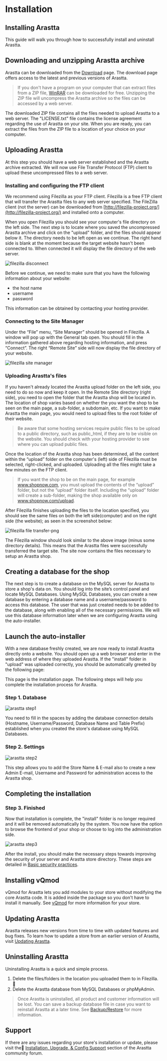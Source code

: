 Installation
============

Installing Arastta
------------------

This guide will walk you through how to successfully install and uninstall Arastta.

Downloading and unzipping Arastta archive
-----------------------------------------

Arastta can be downloaded from the [Download](http://arastta.org/download) page. The download page offers access to the latest and previous versions of Arastta.

> If you don't have a program on your computer that can extract files from a ZIP file, [WinRAR](http://www.win-rar.com/download.html?&L=0) can be downloaded for free. Unzipping the ZIP file will uncompress the Arastta archive so the files can be accessed by a web server.

The downloaded ZIP file contains all the files needed to upload Arastta to a web server. The "LICENSE.txt" file contains the license agreement regarding the use of Arastta on your site. When you are ready, you can extract the files from the ZIP file to a location of your choice on your computer.

Uploading Arastta
-----------------

At this step you should have a web server established and the Arastta archive extracted. We will now use File Transfer Protocol (FTP) client to upload these uncompressed files to a web server.

### Installing and configuring the FTP client

We recommend using Filezilla as your FTP client. Filezilla is a free FTP client that will transfer the Arastta files to any web server specified. The FileZilla client (not the server) can be downloaded from [http://filezilla-project.org/](http://filezilla-project.org/) and installed onto a computer.

When you open Filezilla you should see your computer's file directory on the left side. The next step is to locate where you saved the uncompressed Arastta archive and click on the "upload" folder, and the files should appear below it. The directory needs to be left open as we continue. The right hand side is blank at the moment because the target website hasn't been connected to. When connected it will display the file directory of the web server.

![filezilla disconnect](_images/filezilla-disconnect.png)

Before we continue, we need to make sure that you have the following information about your website:

- the host name
- username
- password

This information can be obtained by contacting your hosting provider.

### Connecting to the Site Manager

Under the “File” menu, “Site Manager” should be opened in Filezilla. A window will pop up with the General tab open. You should fill in the information gathered above regarding hosting information, and press “Connect”. The right “Remote Site” side will now display the file directory of your website.

![filezilla site manager](_images/filezilla-site-manager.png)

### Uploading Arastta's files

If you haven't already located the Arastta upload folder on the left side, you need to do so now and keep it open. In the Remote Site directory (right side), you need to open the folder that the Arastta shop will be located in. The location of shop varies based on whether the you want the shop to be seen on the main page, a sub-folder, a subdomain, etc. If you want to make Arastta the main page, you would need to upload files to the root folder of their website.

> Be aware that some hosting services require public files to be upload to a public directory, such as public_html, if they are to be visible on the website. You should check with your hosting provider to see where you can upload public files.

Once the location of the Arastta shop has been determined, all the content within the “upload” folder on the computer's (left) side of Filezilla must be selected, right-clicked, and uploaded. Uploading all the files might take a few minutes on the FTP client.

> If you want the shop to be on the main page, for example www.shopnow.com, you must upload the contents of the “upload” folder, but not the “upload” folder itself. Including the “upload” folder will create a sub-folder, making the shop available only on www.shopnow.com/upload.

After Filezilla finishes uploading the files to the location specified, you should see the same files on both the left side(computer) and on the right side (the website); as seen in the screenshot below:

![filezilla file transfer-png](_images/filezilla-file-transfer.png)

The Filezilla window should look similar to the above image (minus some directory details). This means that the Arastta files were successfully transferred the target site. The site now contains the files necessary to setup an Arastta shop.

Creating a database for the shop
--------------------------------

The next step is to create a database on the MySQL server for Arastta to store a shop's data on. You should log into the site’s control panel and locate MySQL Databases. Using MySQL Databases, you can create a new database by entering a database name and a username/password to access this database. The user that was just created needs to be added to the database, along with enabling all of the necessary permissions. We will use this database information later when we are configuring Arastta using the auto-installer.

Launch the auto-installer
-------------------------

With a new database freshly created, we are now ready to install Arastta directly onto a website. You should open up a web browser and enter in the web address of where they uploaded Arastta. If the "install" folder in "upload" was uploaded correctly, you should be automatically greeted by the following page:

This page is the installation page. The following steps will help you complete the installation process for Arastta.

### Step 1. Database

![arastta step1](_images/installation-step-1.png)

You need to fill in the spaces by adding the database connection details (Hostname, Username/Password, Database Name and Table Prefix) established when you created the store's database using MySQL Databases.

### Step 2. Settings

![arastta step2](_images/installation-step-2.png)

This step allows you to add the Store Name & E-mail also to create a new Admin E-mail, Username and Password for administration access to the Arastta shop.

Completing the installation
---------------------------

### Step 3. Finished

Now that installation is complete, the "install" folder is no longer required and it will be removed automatically by the system. You now have the option to browse the frontend of your shop or choose to log into the administration side.

![arastta step3](_images/installation-step-3.png)

After the install, you should make the necessary steps towards improving the security of your server and Arastta store directory. These steps are detailed in [Basic security practices](docs/user-manual/admin/security).

Installing vQmod
----------------

vQmod for Arastta lets you add modules to your store without modifying the core Arastta code. It is added inside the package so you don't have to install it manually. See [vQmod](docs/user-manual/admin/vqmod) for more information for your store.

Updating Arastta
----------------

Arastta releases new versions from time to time with updated features and bug fixes. To learn how to update a store from an earlier version of Arastta, visit [Updating Arastta](docs/update).

Uninstalling Arastta
--------------------

Uninstalling Arastta is a quick and simple process.

1. Delete the files/folders in the location you uploaded them to in Filezilla. 
2. Delete the Arastta database from MySQL Databases or phpMyAdmin.

> Once Arastta is uninstalled, all product and customer information will be lost. You can save a backup database file in case you want to reinstall Arastta at a later time. See [Backup/Restore](docs/user-manual/tools/backup-restore) for more information.

Support
-------

If there are any issues regarding your store's installation or update, please visit the [Installation, Upgrade, & Config Support](forum/categories/listings/installation-upgrade) section of the Arastta community forum.
